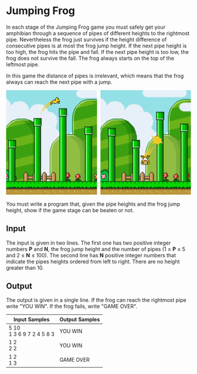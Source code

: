 # Jumping Frog
In each stage of the Jumping Frog game you must safely get your amphibian through a sequence of pipes of different heights to the rightmost pipe. Nevertheless the frog just survives if the height difference of consecutive pipes is at most the frog jump height. If the next pipe height is too high, the frog hits the pipe and fall. If the next pipe height is too low, the frog does not survive the fall. The frog always starts on the top of the leftmost pipe.

In this game the distance of pipes is irrelevant, which means that the frog always can reach the next pipe with a jump.

![Jumping Frog Game](../../../gallery/images/problems/UOJ_1961.png)

You must write a program that, given the pipe heights and the frog jump height, show if the game stage can be beaten or not.

## Input
The input is given in two lines. The first one has two positive integer numbers **P** and **N**, the frog jump height and the number of pipes (1 ≤ **P** ≤ 5 and 2 ≤ **N** ≤ 100). The second line has **N** positive integer numbers that indicate the pipes heights ordered from left to right. There are no height greater than 10.

## Output
The output is given in a single line. If the frog can reach the rightmost pipe write "YOU WIN". If the frog fails, write "GAME OVER".

|         Input Samples        | Output Samples |
|------------------------------|----------------|
| 5 10<br> 1 3 6 9 7 2 4 5 8 3 | YOU WIN        |
| 1 2<br> 2 2                  | YOU WIN        |
| 1 2<br> 1 3                  | GAME OVER      |